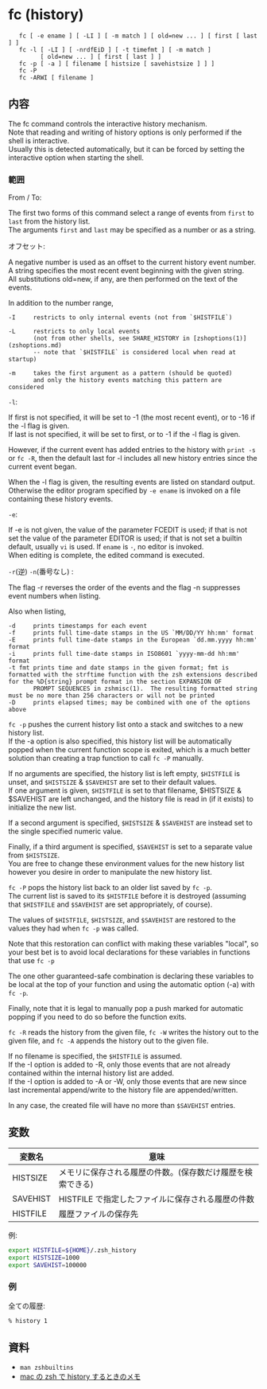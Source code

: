 # fc  (history)

       fc [ -e ename ] [ -LI ] [ -m match ] [ old=new ... ] [ first [ last ] ]
       fc -l [ -LI ] [ -nrdfEiD ] [ -t timefmt ] [ -m match ]
             [ old=new ... ] [ first [ last ] ]
       fc -p [ -a ] [ filename [ histsize [ savehistsize ] ] ]
       fc -P
       fc -ARWI [ filename ]

## 内容

The fc command controls the interactive history mechanism.  
Note that reading and writing of history options is only performed if the shell is interactive.  
Usually this is detected automatically,
but it can be forced by setting the interactive option when starting the shell.

### 範囲

From / To:

The first two forms of this command select a range of events from `first` to `last` from the history list.  
The arguments `first` and `last` may be specified as a number or as a string.  

オフセット:

A negative number is used as an offset to the current history event number.  
A string specifies the most recent event beginning with the given string.  
All substitutions old=new, if any, are then performed on the text of the events.

In addition to the number range,

    -I     restricts to only internal events (not from `$HISTFILE`)

    -L     restricts to only local events 
           (not from other shells, see SHARE_HISTORY in [zshoptions(1)](zshoptions.md) 
           -- note that `$HISTFILE` is considered local when read at startup)

    -m     takes the first argument as a pattern (should be quoted) 
           and only the history events matching this pattern are considered

`-l`:

If first is not specified, it will be set to -1 (the most recent event), or to -16 if the -l flag is given.  
If last is not specified, it will be set to first, or to -1 if the -l flag is given.

However, if the current event has added entries to the history with `print -s` or `fc -R`, 
then the default last for -l includes all new history entries since the current event began.

When the -l flag is given, the resulting events are listed on standard output.  
Otherwise the editor program specified by `-e ename` is invoked on a file containing these history events.  

`-e`:

If -e is not given, the value of the parameter FCEDIT is used; 
if that is not set the value of the parameter EDITOR is used; 
if that is not set a builtin default, usually `vi` is used.  If `ename` is `-`, no editor is invoked.  
When editing is complete, the edited command is executed.

`-r`(逆) `-n`(番号なし) :

The flag -r reverses the order of the events and the flag -n suppresses event numbers when listing.

Also when listing,

    -d     prints timestamps for each event
    -f     prints full time-date stamps in the US `MM/DD/YY hh:mm' format
    -E     prints full time-date stamps in the European `dd.mm.yyyy hh:mm' format
    -i     prints full time-date stamps in ISO8601 `yyyy-mm-dd hh:mm' format
    -t fmt prints time and date stamps in the given format; fmt is formatted with the strftime function with the zsh extensions described for the %D{string} prompt format in the section EXPANSION OF
           PROMPT SEQUENCES in zshmisc(1).  The resulting formatted string must be no more than 256 characters or will not be printed
    -D     prints elapsed times; may be combined with one of the options above

`fc -p` pushes the current history list onto a stack and switches to a new history list.  
If the -a option is also specified, 
this history list will be automatically popped when the current function scope is exited, 
which is a much better solution than creating a trap function to call `fc -P` manually.  

If no arguments are specified, 
the history list is left empty, `$HISTFILE` is unset, 
and `$HISTSIZE` & `$SAVEHIST` are set to their default values.  
If one argument is given, `$HISTFILE` is set to that filename, 
$HISTSIZE & $SAVEHIST are left unchanged, 
and the history file is read in (if it exists) to initialize the new list.  

If a second argument is specified, 
`$HISTSIZE` & `$SAVEHIST` are instead set to the single specified numeric value.  

Finally, if a third argument is specified, 
`$SAVEHIST` is set to a separate value from `$HISTSIZE`.  
You are free to change these environment values for the new history list however you desire in order to manipulate the new history list.

`fc -P` pops the history list back to an older list saved by `fc -p`.  
The current list is saved to its `$HISTFILE` before it is destroyed 
(assuming that `$HISTFILE` and `$SAVEHIST` are set appropriately, of course).  

The values of `$HISTFILE`, `$HISTSIZE`, and `$SAVEHIST` are restored to the values they had 
when `fc -p` was called.  

Note that this restoration can conflict with making these variables "local", 
so your best bet is to avoid local declarations for these variables in functions that use `fc -p`  

The one other guaranteed-safe combination is declaring these variables to be local 
at the top of your function and using the automatic option (-a) with `fc -p`.  

Finally, 
note that it is legal to manually pop a push marked for automatic popping 
if you need to do so before the function exits.

`fc -R` reads the history from the given file, 
`fc -W` writes the history out to the given file, 
and `fc -A` appends the history out to the given file.  

If no filename is specified, the `$HISTFILE` is assumed.  
If the -I option is added to -R, 
only those events that are not already contained within the internal history list are added.  
If the -I option is added to -A or -W, 
only those events that are new since last incremental append/write to the history file are appended/written.  

In any case, the created file will have no more than `$SAVEHIST` entries.

## 変数

| 変数名   | 意味                                                       |
| -------- | ---------------------------------------------------------- |
| HISTSIZE | メモリに保存される履歴の件数。(保存数だけ履歴を検索できる) |
| SAVEHIST | HISTFILE で指定したファイルに保存される履歴の件数          |
| HISTFILE | 履歴ファイルの保存先                                       |

例:

~~~zsh
export HISTFILE=${HOME}/.zsh_history
export HISTSIZE=1000
export SAVEHIST=100000
~~~

### 例

全ての履歴:

~~~zsh
% history 1
~~~

## 資料

- `man zshbuiltins`
- [mac の zsh で history するときのメモ](https://qiita.com/YKInoMT/items/2cbd0f7714197591e02e)

